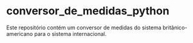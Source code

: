 # conversor_de_medidas_python
Este repositório contém um conversor de medidas do sistema britânico-americano para o sistema internacional.
